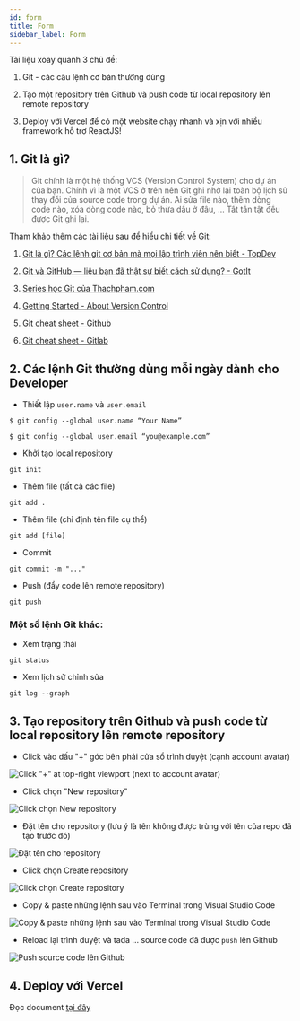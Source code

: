```yaml
---
id: form
title: Form
sidebar_label: Form
---
```


Tài liệu xoay quanh 3 chủ đề:

1. Git - các câu lệnh cơ bản thường dùng

2. Tạo một repository trên Github và push code từ local repository lên remote repository

3. Deploy với Vercel để có một website chạy nhanh và xịn với nhiều framework hỗ trợ ReactJS! 

<!--truncate-->

## 1. Git là gì?

> Git chính là một hệ thống VCS (Version Control System) cho dự án của bạn. Chính vì là một VCS ở trên nên Git ghi nhớ lại toàn bộ lịch sử thay đổi của source code trong dự án. Ai sửa file nào, thêm dòng code nào, xóa dòng code nào, bỏ thừa dấu ở đâu, ... Tất tần tật đều được Git ghi lại.

Tham khảo thêm các tài liệu sau để hiểu chi tiết về Git:

1. [Git là gì? Các lệnh git cơ bản mà mọi lập trình viên nên biết - TopDev](https://topdev.vn/blog/git-la-gi/)

2. [Git và GitHub — liệu bạn đã thật sự biết cách sử dụng? - GotIt](https://medium.com/got-it-vietnam/git-v%C3%A0-github-li%E1%BB%87u-b%E1%BA%A1n-%C4%91%C3%A3-th%E1%BA%ADt-s%E1%BB%B1-bi%E1%BA%BFt-c%C3%A1ch-s%E1%BB%AD-d%E1%BB%A5ng-ff5cc723edfd)

3. [Series học Git của Thachpham.com](https://thachpham.com/tools/git-gioi-thieu-serie-git-co-ban.html)

4. [Getting Started - About Version Control](https://git-scm.com/book/en/v2/Getting-Started-About-Version-Control)

5. [Git cheat sheet - Github](https://github.github.com/training-kit/downloads/github-git-cheat-sheet.pdf)

6. [Git cheat sheet - Gitlab](https://about.gitlab.com/images/press/git-cheat-sheet.pdf?fbclid=IwAR0_PPQbAxlEfVzQDhuxVGtnIRqIFkzZou10GrolserG1wKlda_U6iWEd_c)

## 2. Các lệnh Git thường dùng mỗi ngày dành cho Developer

- Thiết lập `user.name` và `user.email`
```
$ git config --global user.name “Your Name”

$ git config --global user.email “you@example.com”
```

- Khởi tạo local repository
```
git init
```
- Thêm file (tất cả các file)
```
git add . 
```

- Thêm file (chỉ định tên file cụ thể)
```
git add [file]
```

- Commit 
```
git commit -m "..."
```

- Push (đẩy code lên remote repository)
```
git push
```

### Một số lệnh Git khác:

- Xem trạng thái
```
git status
```

- Xem lịch sử chỉnh sửa
```
git log --graph
```

## 3. Tạo repository trên Github và push code từ local repository lên remote repository

- Click vào dấu "+" góc bên phải cửa sổ trình duyệt (cạnh account avatar)

![Click "+" at top-right viewport (next to account avatar)](https://github.com/edwardtran97/my-blog/raw/master/static/img/create-repo-1.png)

- Click chọn "New repository"

![Click chọn New repository](https://github.com/edwardtran97/my-blog/raw/master/static/img/new-repo.png)

- Đặt tên cho repository (lưu ý là tên không được trùng với tên của repo đã tạo trước đó)

![Đặt tên cho repository](https://github.com/edwardtran97/my-blog/raw/master/static/img/project-name.png)

- Click chọn Create repository

![Click chọn Create repository](https://github.com/edwardtran97/my-blog/raw/master/static/img/click-create-repo.png)

- Copy & paste những lệnh sau vào Terminal trong Visual Studio Code

![Copy & paste những lệnh sau vào Terminal trong Visual Studio Code](https://github.com/edwardtran97/my-blog/raw/master/static/img/copy-paste-in-terminal-vscode.png)

- Reload lại trình duyệt và tada ... source code đã được `push` lên Github

![Push source code lên Github](https://github.com/edwardtran97/my-blog/raw/master/static/img/push-repo.png)

## 4. Deploy với Vercel

Đọc document [tại đây](https://vercel.com/docs/introduction)






